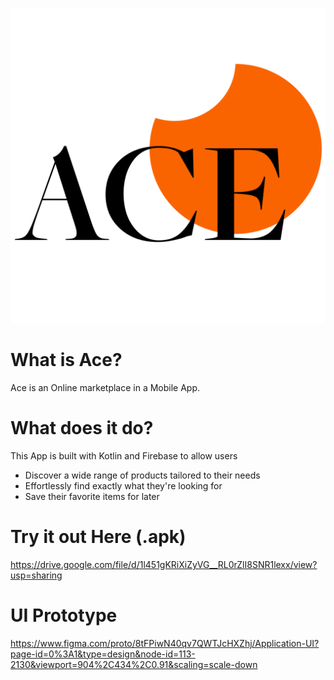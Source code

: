![Screenshot](https://github.com/KingElias-1/Ace/blob/master/app/src/main/res/drawable/ace_logo.png)
# What is Ace?
Ace is an Online marketplace in a Mobile App.

# What does it do?
This App is built with Kotlin and Firebase to allow users
* Discover a wide range of products tailored to their needs
* Effortlessly find exactly what they're looking for
* Save their favorite items for later

# Try it out Here (.apk)
https://drive.google.com/file/d/1l451gKRiXiZyVG__RL0rZlI8SNR1lexx/view?usp=sharing

# UI Prototype
https://www.figma.com/proto/8tFPiwN40qv7QWTJcHXZhj/Application-UI?page-id=0%3A1&type=design&node-id=113-2130&viewport=904%2C434%2C0.91&scaling=scale-down
